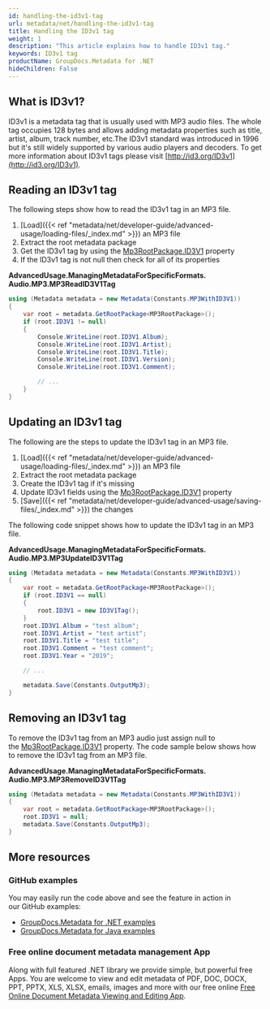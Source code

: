 ```yaml
---
id: handling-the-id3v1-tag
url: metadata/net/handling-the-id3v1-tag
title: Handling the ID3v1 tag
weight: 1
description: "This article explains how to handle ID3v1 tag."
keywords: ID3v1 tag
productName: GroupDocs.Metadata for .NET
hideChildren: False
---
```

## What is ID3v1?

ID3v1 is a metadata tag that is usually used with MP3 audio files. The whole tag occupies 128 bytes and allows adding metadata properties such as title, artist, album, track number, etc.The ID3v1 standard was introduced in 1996 but it's still widely supported by various audio players and decoders. To get more information about ID3v1 tags please visit [http://id3.org/ID3v1](http://id3.org/ID3v1).

## Reading an ID3v1 tag

The following steps show how to read the ID3v1 tag in an MP3 file.

1.  [Load]({{< ref "metadata/net/developer-guide/advanced-usage/loading-files/_index.md" >}}) an MP3 file
2.  Extract the root metadata package
3.  Get the ID3v1 tag by using the [Mp3RootPackage.ID3V1](https://apireference.groupdocs.com/net/metadata/groupdocs.metadata.formats.audio/mp3rootpackage/properties/id3v1) property
4.  If the ID3v1 tag is not null then check for all of its properties

**AdvancedUsage.ManagingMetadataForSpecificFormats.<WBR>Audio.MP3.MP3ReadID3V1Tag**

```csharp
using (Metadata metadata = new Metadata(Constants.MP3WithID3V1))
{
	var root = metadata.GetRootPackage<MP3RootPackage>();
	if (root.ID3V1 != null)
	{
		Console.WriteLine(root.ID3V1.Album);
		Console.WriteLine(root.ID3V1.Artist);
		Console.WriteLine(root.ID3V1.Title);
		Console.WriteLine(root.ID3V1.Version);
		Console.WriteLine(root.ID3V1.Comment);

		// ...
	}
}
```

## Updating an ID3v1 tag

The following are the steps to update the ID3v1 tag in an MP3 file.

1.  [Load]({{< ref "metadata/net/developer-guide/advanced-usage/loading-files/_index.md" >}}) an MP3 file
2.  Extract the root metadata package
3.  Create the ID3v1 tag if it's missing
4.  Update ID3v1 fields using the [Mp3RootPackage.ID3V1](https://apireference.groupdocs.com/net/metadata/groupdocs.metadata.formats.audio/mp3rootpackage/properties/id3v1) property
5.  [Save]({{< ref "metadata/net/developer-guide/advanced-usage/saving-files/_index.md" >}}) the changes

The following code snippet shows how to update the ID3v1 tag in an MP3 file.

**AdvancedUsage.ManagingMetadataForSpecificFormats.<WBR>Audio.MP3.MP3UpdateID3V1Tag**

```csharp
using (Metadata metadata = new Metadata(Constants.MP3WithID3V1))
{
	var root = metadata.GetRootPackage<MP3RootPackage>();
	if (root.ID3V1 == null)
	{
		root.ID3V1 = new ID3V1Tag();
	}
	root.ID3V1.Album = "test album";
	root.ID3V1.Artist = "test artist";
	root.ID3V1.Title = "test title";
	root.ID3V1.Comment = "test comment";
	root.ID3V1.Year = "2019";

	// ...

	metadata.Save(Constants.OutputMp3);
}
```

## Removing an ID3v1 tag

To remove the ID3v1 tag from an MP3 audio just assign null to the [Mp3RootPackage.ID3V1](https://apireference.groupdocs.com/net/metadata/groupdocs.metadata.formats.audio/mp3rootpackage/properties/id3v1) property. The code sample below shows how to remove the ID3v1 tag from an MP3 file.

**AdvancedUsage.ManagingMetadataForSpecificFormats.<WBR>Audio.MP3.MP3RemoveID3V1Tag**

```csharp
using (Metadata metadata = new Metadata(Constants.MP3WithID3V1))
{
	var root = metadata.GetRootPackage<MP3RootPackage>();
	root.ID3V1 = null;
	metadata.Save(Constants.OutputMp3);
}
```

## More resources
### GitHub examples
You may easily run the code above and see the feature in action in our GitHub examples:
*   [GroupDocs.Metadata for .NET examples](https://github.com/groupdocs-metadata/GroupDocs.Metadata-for-.NET)    
*   [GroupDocs.Metadata for Java examples](https://github.com/groupdocs-metadata/GroupDocs.Metadata-for-Java)    

### Free online document metadata management App
Along with full featured .NET library we provide simple, but powerful free Apps.
You are welcome to view and edit metadata of PDF, DOC, DOCX, PPT, PPTX, XLS, XLSX, emails, images and more with our free online [Free Online Document Metadata Viewing and Editing App](https://products.groupdocs.app/metadata).
